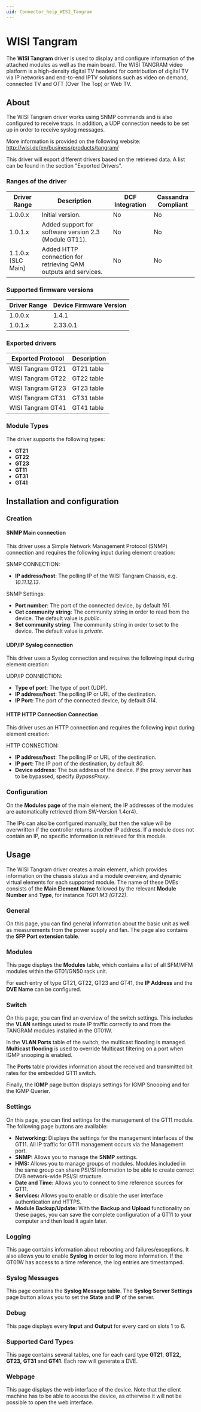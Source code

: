 ```yaml
---
uid: Connector_help_WISI_Tangram
---
```


# WISI Tangram

The **WISI Tangram** driver is used to display and configure information of the attached modules as well as the main board. The WISI TANGRAM video platform is a high-density digital TV headend for contribution of digital TV via IP networks and end-to-end IPTV solutions such as video on demand, connected TV and OTT (Over The Top) or Web TV.

## About

The WISI Tangram driver works using SNMP commands and is also configured to receive traps. In addition, a UDP connection needs to be set up in order to receive syslog messages.

More information is provided on the following website: <http://wisi.de/en/business/products/tangram/>

This driver will export different drivers based on the retrieved data. A list can be found in the section "Exported Drivers".

### Ranges of the driver

| **Driver Range**     | **Description**                                                | **DCF Integration** | **Cassandra Compliant** |
|----------------------|----------------------------------------------------------------|---------------------|-------------------------|
| 1.0.0.x              | Initial version.                                               | No                  | No                      |
| 1.0.1.x              | Added support for software version 2.3 (Module GT11).          | No                  | No                      |
| 1.1.0.x \[SLC Main\] | Added HTTP connection for retrieving QAM outputs and services. | No                  | No                      |

### Supported firmware versions

| **Driver Range** | **Device Firmware Version** |
|------------------|-----------------------------|
| 1.0.0.x          | 1.4.1                       |
| 1.0.1.x          | 2.33.0.1                    |

### Exported drivers

| **Exported Protocol** | **Description** |
|-----------------------|-----------------|
| WISI Tangram GT21     | GT21 table      |
| WISI Tangram GT22     | GT22 table      |
| WISI Tangram GT23     | GT23 table      |
| WISI Tangram GT31     | GT31 table      |
| WISI Tangram GT41     | GT41 table      |

### Module Types

The driver supports the following types:

- **GT21**
- **GT22**
- **GT23**
- **GT11**
- **GT31**
- **GT41**

## Installation and configuration

### Creation

#### SNMP Main connection

This driver uses a Simple Network Management Protocol (SNMP) connection and requires the following input during element creation:

SNMP CONNECTION:

- **IP address/host**: The polling IP of the WISI Tangram Chassis, e.g. *10.11.12.13*.

SNMP Settings:

- **Port number**: The port of the connected device, by default *161*.
- **Get community string**: The community string in order to read from the device. The default value is *public*.
- **Set community string**: The community string in order to set to the device. The default value is *private*.

#### UDP/IP Syslog connection

This driver uses a Syslog connection and requires the following input during element creation:

UDP/IP CONNECTION:

- **Type of port**: The type of port (UDP).
- **IP address/host**: The polling IP or URL of the destination.
- **IP Port:** The port of the connected device, by default *514*.

#### HTTP HTTP Connection Connection

This driver uses an HTTP connection and requires the following input during element creation:

HTTP CONNECTION:

- **IP address/host**: The polling IP or URL of the destination.
- **IP port**: The IP port of the destination, by default *80*.
- **Device address**: The bus address of the device. If the proxy server has to be bypassed, specify *BypassProxy*.

### Configuration

On the **Modules page** of the main element, the IP addresses of the modules are automatically retrieved (from SW-Version 1.4cr4).

The IPs can also be configured manually, but then the value will be overwritten if the controller returns another IP address. If a module does not contain an IP, no specific information is retrieved for this module.

## Usage

The WISI Tangram driver creates a main element, which provides information on the chassis status and a module overview, and dynamic virtual elements for each supported module. The name of these DVEs consists of the **Main Element Name** followed by the relevant **Module Number** and **Type**, for instance *TG01 M3 (GT22)*.

### General

On this page, you can find general information about the basic unit as well as measurements from the power supply and fan. The page also contains the **SFP Port extension table**.

### Modules

This page displays the **Modules** table, which contains a list of all SFM/MFM modules within the GT01/GN50 rack unit.

For each entry of type GT21, GT22, GT23 and GT41, the **IP Address** and the **DVE Name** can be configured.

### Switch

On this page, you can find an overview of the switch settings. This includes the **VLAN** settings used to route IP traffic correctly to and from the TANGRAM modules installed in the GT01W.

In the **VLAN Ports** table of the switch, the multicast flooding is managed. **Multicast flooding** is used to override Multicast filtering on a port when IGMP snooping is enabled.

The **Ports** table provides information about the received and transmitted bit rates for the embedded GT11 switch.

Finally, the **IGMP** page button displays settings for IGMP Snooping and for the IGMP Querier.

### Settings

On this page, you can find settings for the management of the GT11 module. The following page buttons are available:

- **Networking:** Displays the settings for the management interfaces of the GT11. All IP traffic for GT11 management occurs via the Management port.
- **SNMP:** Allows you to manage the **SNMP** settings.
- **HMS:** Allows you to manage groups of modules. Modules included in the same group can share PSI/SI information to be able to create correct DVB network-wide PSI/SI structure.
- **Date and Time:** Allows you to connect to time reference sources for GT11.
- **Services:** Allows you to enable or disable the user interface authentication and HTTPS.
- **Module Backup/Update:** With the **Backup** and **Upload** functionality on these pages, you can save the complete configuration of a GT11 to your computer and then load it again later.

### Logging

This page contains information about rebooting and failures/exceptions. It also allows you to enable **Syslog** in order to log more information. If the GT01W has access to a time reference, the log entries are timestamped.

### Syslog Messages

This page contains the **Syslog Message table**. The **Syslog Server Settings** page button allows you to set the **State** and **IP** of the server.

### Debug

This page displays every **Input** and **Output** for every card on slots 1 to 6.

### Supported Card Types

This page contains several tables, one for each card type **GT21**, **GT22,** **GT23,** **GT31** and **GT41**. Each row will generate a DVE.

### Webpage

This page displays the web interface of the device. Note that the client machine has to be able to access the device, as otherwise it will not be possible to open the web interface.
